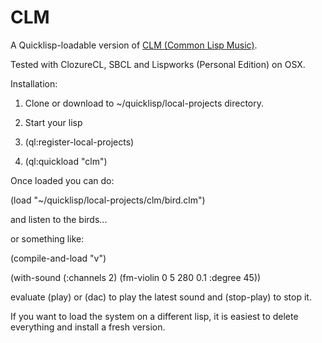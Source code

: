 # CLM
A Quicklisp-loadable version of [CLM (Common Lisp Music)](https://ccrma.stanford.edu/software/snd/snd/clm.html).

Tested with ClozureCL, SBCL and Lispworks (Personal Edition) on OSX.

Installation:

1) Clone or download to ~/quicklisp/local-projects directory.

2) Start your lisp

3) (ql:register-local-projects)

4) (ql:quickload "clm")


Once loaded you can do:

(load "~/quicklisp/local-projects/clm/bird.clm")

and listen to the birds...

or something like:

(compile-and-load "v")

(with-sound (:channels 2)
	   (fm-violin 0 5 280 0.1 :degree 45))

evaluate (play) or (dac) to play the latest sound
and (stop-play) to stop it.

If you want to load the system on a different lisp, it is easiest to delete everything and install a fresh version.
